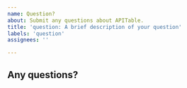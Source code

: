```yaml
---
name: Question?
about: Submit any questions about APITable.
title: 'question: A brief description of your question'
labels: 'question'
assignees: ''

---
```


## Any questions?